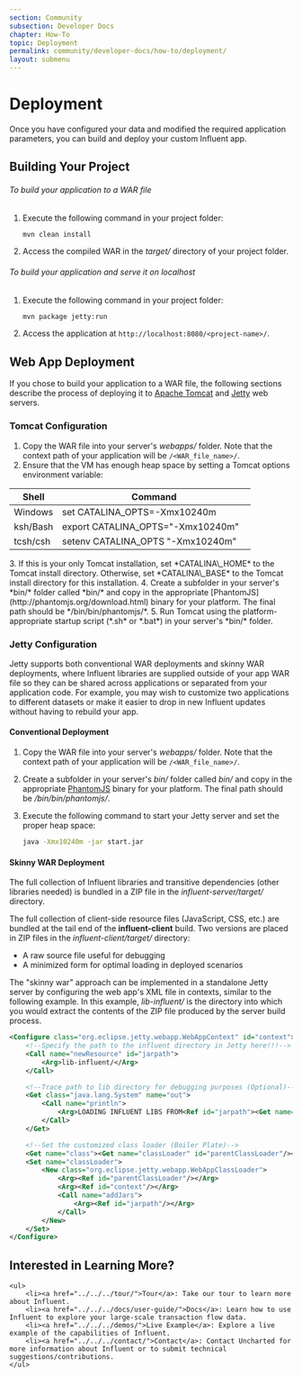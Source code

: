 ```yaml
---
section: Community
subsection: Developer Docs
chapter: How-To
topic: Deployment
permalink: community/developer-docs/how-to/deployment/
layout: submenu
---
```


# Deployment #

Once you have configured your data and modified the required application parameters, you can build and deploy your custom Influent app.

## <a name="building-your-project"></a> Building Your Project ##

<h6 class="procedure">To build your application to a WAR file</h6>

1. Execute the following command in your project folder:

	```bash
	mvn clean install
	```

2. Access the compiled WAR in the *target/* directory of your project folder.

<h6 class="procedure">To build your application and serve it on localhost</h6>

1. Execute the following command in your project folder:

	```bash
	mvn package jetty:run
	```

2. Access the application at `http://localhost:8080/<project-name>/`.

## <a name="web-app-deployment"></a> Web App Deployment ##

If you chose to build your application to a WAR file, the following sections describe the process of deploying it to [Apache Tomcat](http://tomcat.apache.org/) and [Jetty](http://www.eclipse.org/jetty/) web servers.

### Tomcat Configuration ###

1. Copy the WAR file into your server's *webapps/* folder. Note that the context path of your application will be `/<WAR_file_name>/`.
2. Ensure that the VM has enough heap space by setting a Tomcat options environment variable:
<div class="props">
		<table class="summaryTable" width="100%">
			<thead>
				<tr>
					<th scope="col" width="20%">Shell</th>
					<th scope="col" width="80%">Command</th>
				</tr>
			</thead>
			<tbody>
				<tr>
					<td class="description">Windows</td>
					<td class="description">set CATALINA_OPTS=-Xmx10240m</td>
				</tr>
				<tr>
					<td class="description">ksh/Bash</td>
					<td class="description">export CATALINA_OPTS="-Xmx10240m"</td>
				</tr>
				<tr>
					<td class="description">tcsh/csh</td>
					<td class="description">setenv CATALINA_OPTS "-Xmx10240m"</td>
				</tr>
			</tbody>
		</table>
	</nav>
</div>
3. If this is your only Tomcat installation, set *CATALINA\_HOME* to the Tomcat install directory. Otherwise, set *CATALINA\_BASE* to the Tomcat install directory for this installation.
4. Create a subfolder in your server's *bin/* folder called *bin/* and copy in the appropriate [PhantomJS](http://phantomjs.org/download.html) binary for your platform. The final path should be */bin/bin/phantomjs/*.
5. Run Tomcat using the platform-appropriate startup script (*.sh* or *.bat*) in your server's *bin/* folder.

### Jetty Configuration ###

Jetty supports both conventional WAR deployments and skinny WAR deployments, where Influent libraries are supplied outside of your app WAR file so they can be shared across applications or separated from your application code. For example, you may wish to customize two applications to different datasets or make it easier to drop in new Influent updates without having to rebuild your app.

#### Conventional Deployment ####

1. Copy the WAR file into your server's *webapps/* folder. Note that the context path of your application will be `/<WAR_file_name>/`.
2. Create a subfolder in your server's *bin/* folder called *bin/* and copy in the appropriate [PhantomJS](http://phantomjs.org/download.html) binary for your platform. The final path should be */bin/bin/phantomjs/*.
3. Execute the following command to start your Jetty server and set the proper heap space:

	```bash
	java -Xmx10240m -jar start.jar
	```

#### Skinny WAR Deployment ####

The full collection of Influent libraries and transitive dependencies (other libraries needed) is bundled in a ZIP file in the *influent-server/target/* directory. 

The full collection of client-side resource files (JavaScript, CSS, etc.) are bundled at the tail end of the **influent-client** build. Two versions are placed in ZIP files in the *influent-client/target/* directory:

- A raw source file useful for debugging
- A minimized form for optimal loading in deployed scenarios

The "skinny war" approach can be implemented in a standalone Jetty server by configuring the web app's XML file in contexts, similar to the following example. In this example, *lib-influent/* is the directory into which you would extract the contents of the ZIP file produced by the server build process.

```xml
<Configure class="org.eclipse.jetty.webapp.WebAppContext" id="context">
	<!--Specify the path to the influent directory in Jetty here!!!-->
	<Call name="newResource" id="jarpath">
		<Arg>lib-influent/</Arg>
	</Call>

	<!--Trace path to lib directory for debugging purposes (Optional)-->
	<Get class="java.lang.System" name="out">
		<Call name="println">
			<Arg>LOADING INFLUENT LIBS FROM<Ref id="jarpath"><Get name="file"/></Ref></Arg>
		</Call>
	</Get>

	<!--Set the customized class loader (Boiler Plate)-->
	<Get name="class"><Get name="classLoader" id="parentClassLoader"/></Get>
	<Set name="classLoader">
		<New class="org.eclipse.jetty.webapp.WebAppClassLoader">
			<Arg><Ref id="parentClassLoader"/></Arg>
			<Arg><Ref id="context"/></Arg>
			<Call name="addJars">
				<Arg><Ref id="jarpath"/></Arg>
			</Call>
		</New>
	</Set>
</Configure>
```

<div class="git">
	<h2>Interested in Learning More?</h2>

	<ul>
		<li><a href="../../../tour/">Tour</a>: Take our tour to learn more about Influent.
		<li><a href="../../../docs/user-guide/">Docs</a>: Learn how to use Influent to explore your large-scale transaction flow data.
		<li><a href="../../../demos/">Live Example</a>: Explore a live example of the capabilities of Influent.
		<li><a href="../../../contact/">Contact</a>: Contact Uncharted for more information about Influent or to submit technical suggestions/contributions.
	</ul>
</div>